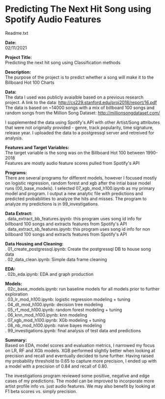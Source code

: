 # Predicting The Next Hit Song using Spotify Audio Features

Readme.txt

**Date:**<br>
02/11/2021

**Project Title:**<br>
Predicting the next hit song using Classification methods

**Description:**<br>
The purpose of the project is to predict whether a song will make it to the Billboard Hot 100 Charts

**Data:**<br>
The data I used was publicly avaialble based on a previous research project. A link to the data: http://cs229.stanford.edu/proj2018/report/16.pdf<br>
The data is based on ~14000 songs with a mix of billboard 100 songs and random songs from the Million Song Dataset: http://millionsongdataset.com/

I supplemented the data using Spotify's API with other Artist/Song attributes that were not originally provided - genre, track popularity, time signature, release year. I uploaded the data to a postgressql server and retreived for analysis.

**Features and Target Variables:**<br>
The target variable is the song was on the Billboard Hot 100 between 1990-2018<br>
Features are mostly audio feature scores pulled from Spotify's API

**Programs:**<br>
There are several programs for different models, however I focused mostly on logistic regression, random forest and xgb after the intial 
base model runs (00_base_models). I selected 07_xgb_mod_h100.ipynb as my primary model and program. I output a new analytic file with predictions and predicted probabilities to analyze the hits and misses. The program to analyze my predictions is in 99_investigations.

**Data Extract:**<br>
. data_extract_bb_features.ipynb: this program uses song id info for billboard 100 songs and extracts features from Spotify's API<br>
. data_extract_sb_features.ipynb:  this program uses song id info for non billboard 100 songs and extracts features from Spotify's API

**Data Housing and Cleaning:**<br>
. 01_create_postgressql.ipynb: Create the postgressql DB to house song data<br>
. 02_data_clean.ipynb: Simple data frame cleaning

**EDA:**<br>
. 02b_eda.ipynb: EDA and graph production

**Models:**<br>
. 02c_base_models.ipynb: run baseline models for all models prior to further exploration<br>
. 03_lr_mod_h100.ipynb: logistic regression modeling + tuning<br>
. 04_dt_mod_h100.ipynb: decision tree modeling<br>
. 05_rf_mod_h100.ipynb: random forest modeling + tuning<br>
. 06_knn_mod_h100.ipynb: knn modeling<br>
. 07_xgb_mod_h100.ipynb: XGb modeling + tuning<br>
. 08_nb_mod_h100.ipynb: naive bayes modeling<br>
. 99_investigations.ipynb: final analysis of test data and predictions

**Summary:**<br>
Based on EDA, model scores and evaluation metrics, I narrowed my focus on LR, RF and XGb models. 
XGB performed slightly better when looking at precision and recall and eventually decided to tune further.
Having raised my probability threshold to 0.65 to capture more precision, I ended up with a model with a precision of 0.84 and recall of 0.80.

The investigations program reviewed some positive, negative and edge cases of my predictions.
The model can be improved to incorporate more artist profile info vs. just audio features.
We may also benefit by looking at F1 beta scores vs. simply precision.
